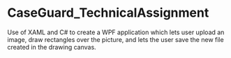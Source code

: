 # CaseGuard_TechnicalAssignment
Use of XAML and C# to create a WPF application which lets user upload an image, draw rectangles over the picture, and lets the user save the new file created in the drawing canvas. 
